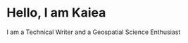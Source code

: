 <!DOCTYPE html>
<html>
<body>

<h1>Hello, I am Kaiea</h1>
<p>I am a Technical Writer and a Geospatial Science Enthusiast</p>

</body>
</html>